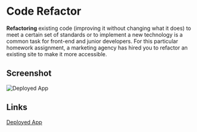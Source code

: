 # Code Refactor

**Refactoring** existing code (improving it without changing what it does) to meet a certain set of standards or to implement a new technology is a common task for front-end and junior developers. For this particular homework assignment, a marketing agency has hired you to refactor an existing site to make it more accessible. 

## Screenshot

![Deployed App](./assets/images/sc1.PNG)

## Links

[Deployed App](https://jihoonswdev.github.io/Portfolio/)

